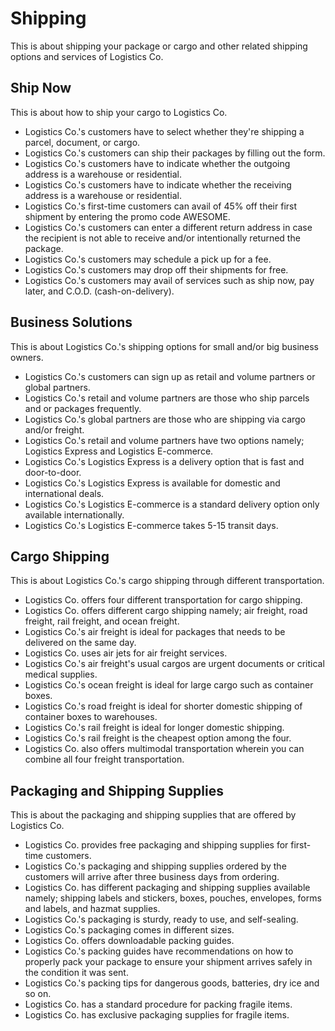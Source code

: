 # Shipping

This is about shipping your package or cargo and other related shipping options and services of Logistics Co.

## Ship Now

This is about how to ship your cargo to Logistics Co.

- Logistics Co.'s customers have to select whether they're shipping a parcel, document, or cargo.
- Logistics Co.'s customers can ship their packages by filling out the form.
- Logistics Co.'s customers have to indicate whether the outgoing address is a warehouse or residential.
- Logistics Co.'s customers have to indicate whether the receiving address is a warehouse or residential.
- Logistics Co.'s first-time customers can avail of 45% off their first shipment by entering the promo code AWESOME.
- Logistics Co.'s customers can enter a different return address in case the recipient is not able to receive and/or intentionally returned the package.
- Logistics Co.'s customers may schedule a pick up for a fee.
- Logistics Co.'s customers may drop off their shipments for free.
- Logistics Co.'s customers may avail of services such as ship now, pay later, and C.O.D. (cash-on-delivery).

## Business Solutions

This is about Logistics Co.'s shipping options for small and/or big business owners.

- Logistics Co.'s customers can sign up as retail and volume partners or global partners.
- Logistics Co.'s retail and volume partners are those who ship parcels and or packages frequently.
- Logistics Co.'s global partners are those who are shipping via cargo and/or freight.
- Logistics Co.'s retail and volume partners have two options namely; Logistics Express and Logistics E-commerce.
- Logistics Co.'s Logistics Express is a delivery option that is fast and door-to-door.
- Logistics Co.'s Logistics Express is available for domestic and international deals.
- Logistics Co.'s Logistics E-commerce is a standard delivery option only available internationally.
- Logistics Co.'s Logistics E-commerce takes 5-15 transit days.

## Cargo Shipping

This is about Logistics Co.'s cargo shipping through different transportation.

- Logistics Co. offers four different transportation for cargo shipping.
- Logistics Co. offers different cargo shipping namely; air freight, road freight, rail freight, and ocean freight.
- Logistics Co.'s air freight is ideal for packages that needs to be delivered on the same day.
- Logistics Co. uses air jets for air freight services.
- Logistics Co.'s air freight's usual cargos are urgent documents or critical medical supplies.
- Logistics Co.'s ocean freight is ideal for large cargo such as container boxes.
- Logistics Co.'s road freight is ideal for shorter domestic shipping of container boxes to warehouses.
- Logistics Co.'s rail freight is ideal for longer domestic shipping.
- Logistics Co.'s rail freight is the cheapest option among the four.
- Logistics Co. also offers multimodal transportation wherein you can combine all four freight transportation.

## Packaging and Shipping Supplies

This is about the packaging and shipping supplies that are offered by Logistics Co.

- Logistics Co. provides free packaging and shipping supplies for first-time customers.
- Logistics Co.'s packaging and shipping supplies ordered by the customers will arrive after three business days from ordering.
- Logistics Co. has different packaging and shipping supplies available namely; shipping labels and stickers, boxes, pouches, envelopes, forms and labels, and hazmat supplies.
- Logistics Co.'s packaging is sturdy, ready to use, and self-sealing.
- Logistics Co.'s packaging comes in different sizes.
- Logistics Co. offers downloadable packing guides.
- Logistics Co.'s packing guides have recommendations on how to properly pack your package to ensure your shipment arrives safely in the condition it was sent.
- Logistics Co.'s packing tips for dangerous goods, batteries, dry ice and so on.
- Logistics Co. has a standard procedure for packing fragile items.
- Logistics Co. has exclusive packaging supplies for fragile items.